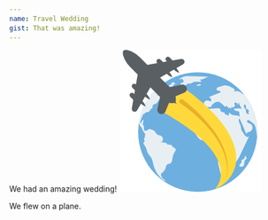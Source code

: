 ```yaml
---
name: Travel Wedding
gist: That was amazing!
---
```

We had an amazing wedding!
![Travel photo](/assets/img/travel.png)

We flew on a plane.
